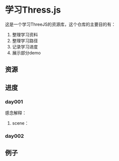 # 学习Thress.js
这是一个学习ThreeJS的资源库，这个仓库的主要目的有：
1. 整理学习资料
2. 整理学习路径
3. 记录学习进度
4. 展示部分demo

## 资源

## 进度
### day001
感念解释：
1. scene：
### day002

## 例子
